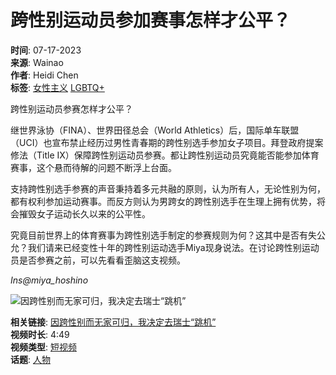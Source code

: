 # 跨性别运动员参加赛事怎样才公平？

**时间**: 07-17-2023  
**来源**: Wainao  
**作者**: Heidi Chen  
**标签**: [女性主义](https://www.wainao.me/tags/feminism) [LGBTQ+](https://www.wainao.me/tags/lgbtq)  

跨性别运动员参赛怎样才公平？

继世界泳协（FINA）、世界田径总会（World Athletics）后，国际单车联盟（UCI）也宣布禁止经历过男性青春期的跨性别选手参加女子项目。拜登政府提案修法（Title IX）保障跨性别运动员参赛。都让跨性别运动员究竟能否能参加体育赛事，这个悬而待解的问题不断浮上台面。

支持跨性别选手参赛的声音秉持着多元共融的原则，认为所有人，无论性别为何，都有权利参加运动赛事。而反方则认为男跨女的跨性别选手在生理上拥有优势，将会摧毁女子运动长久以来的公平性。

究竟目前世界上的体育赛事为跨性别选手制定的参赛规则为何？这其中是否有失公允？我们请来已经变性十年的跨性别运动选手Miya现身说法。在讨论跨性别运动员是否参赛之前，可以先看看歪脑这支视频。

_Ins@miya_hoshino_

![因跨性别而无家可归，我决定去瑞士“跳机”](https://www.wainao.me/resizer/v2/6AJFEB7YOVOHDOVO7MCMZKLENU.png?smart=true&auth=30718b16393ac8cc470ab2779adca331994e532c008baba1947f68ba26e09afe&width=960&height=960)

**相关链接**: [因跨性别而无家可归，我决定去瑞士“跳机”](https://www.wainao.me/wainao-watches/runology-china-migrants-transgender-A4revolution/)  
**视频时长**: 4:49  
**视频类型**: [短视频](https://www.wainao.me/wainao-watches/short-videos/)  
**话题**: [人物](https://www.wainao.me/topics/people/)  
<!-- tcd_original_link https://www.wainao.me/wainao-watches/transgender-athletes-in-womens-sports -->
